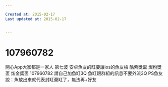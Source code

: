 ```yaml
---

Created at: 2015-02-17
Last updated at: 2015-02-17


---
```


# 107960782


開心App大家都是一家人
第七波
安卓魚友的缸要讓ios的魚友檢
酷紫獎盃
燦粉獎盃
炫金獎盃
107960782
請自己加魚缸3Q
魚缸跟群組的訊息不要外流3Q
PS魚友說：魚放出來就代表封缸棄缸了，無法再+好友

